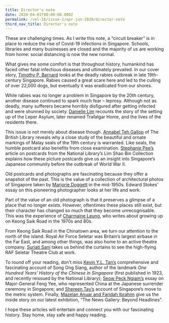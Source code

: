 ```yaml
---
title: Director's note
date: 2020-04-01T00:00:00.000Z
permalink: /vol-16/issue-1/apr-jun-2020/director-note
third_nav_title: Director's note
---
```


These are challenging times. As I write this note, a “circuit breaker” is in place to reduce the rise of Covid-19 infections in Singapore. Schools, libraries and many businesses are closed and the majority of us are working from home: social distancing is now the new normal.

What gives me some comfort is that throughout history, humankind has faced other fatal infectious diseases and ultimately prevailed. In our cover story, [Timothy P. Barnard](/vol-16/issue-1/apr-jun-2020/mad-dogs) looks at the deadly rabies outbreak in late 19th-century Singapore. Rabies caused a great scare here and led to the culling of over 22,000 dogs, but eventually it was eradicated from our shores. 

While rabies was no longer a problem in Singapore by the 20th century, another disease continued to spark much fear – leprosy. Although not as deadly, many sufferers became horribly disfigured after getting infected and were shunned by society. [Danielle Lim](/vol-16/issue-1/apr-jun-2020/leprosy) recounts the story of the setting up of the Leper Asylum, later renamed Trafalgar Home, and the lives of the residents there. 

This issue is not merely about disease though. [Annabel Teh Gallop](/vol-16/issue-1/apr-jun-2020/2020-05-19-malay-seals) of The British Library reveals why a close study of the beautiful and ornate markings of Malay seals of the 19th century is warranted. Like seals, the humble postcard also benefits from close examination. [Stephanie Pee’s](/vol-16/issue-1/apr-jun-2020/history-through-postcards) article on postcards from the National Library’s Lim Shao Bin Collection explains how these picture postcards give us an insight into Singapore’s Japanese community before the outbreak of World War II.

Old postcards and photographs are fascinating because they offer a snapshot of the past. This is the value of a collection of architectural photos of Singapore taken by [Marjorie Doggett](/vol-16/issue-1/apr-jun-2020/doggett) in the mid-1950s. Edward Stokes’ essay on this pioneering photographer looks at her life and work.

Part of the value of an old photograph is that it preserves a glimpse of a place that no longer exists. However, oftentimes these places still exist, but their character has changed so much that they become unrecognisable. This was the experience of [Charmaine Leung](/vol-16/issue-1/apr-jun-2020/keong-saik), who writes about growing up on Keong Saik Road in the 1970s and 80s. 

From Keong Saik Road in the Chinatown area, we turn our attention to the north of the island. Royal Air Force Seletar was Britain’s largest airbase in the Far East, and among other things, was also home to an active theatre company. [Suriati Sani](/vol-16/issue-1/apr-jun-2020/thespians) takes us behind the curtains to see the high-flying RAF Seletar Theatre Club at work.

To round off your reading, don’t miss [Kevin Y.L. Tan’s](/vol-16/issue-1/apr-jun-2020/king) comprehensive and fascinating account of Song Ong Siang, author of the landmark *One Hundred Years’ History of the Chinese in Singapore* (first published in 1923, and recently reissued by the National Library); [Seow Peck Ngiam’s](/vol-16/issue-1/apr-jun-2020/witness-to-history) essay on Major-General Feng Yee, who represented China at the Japanese surrender ceremony in Singapore; and [Shereen Tay’s](/vol-16/issue-1/apr-jun-2020/metric) account of Singapore’s move to the metric system. Finally, [Mazelan Anuar and Faridah Ibrahim](/vol-16/issue-1/apr-jun-2020/the-news-gallery) give us the inside story on our latest exhibition, “The News Gallery: Beyond Headlines”.

I hope these articles will entertain and connect you with our fascinating history. Stay home, stay safe and happy reading.

